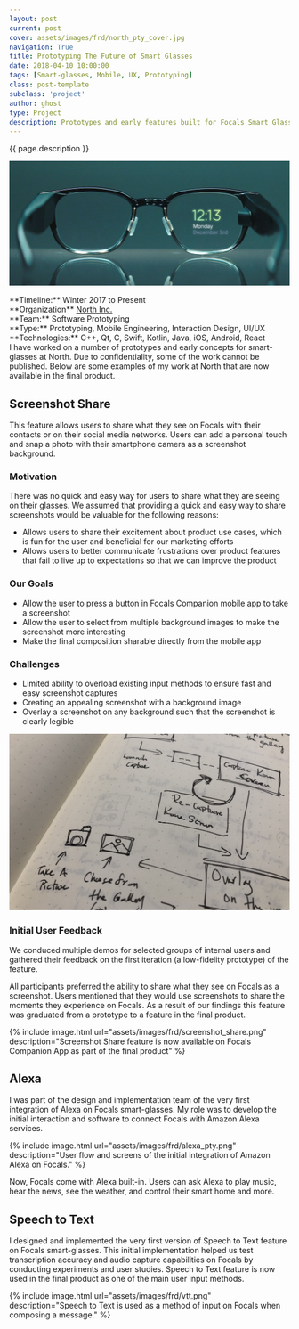 ```yaml
---
layout: post
current: post
cover: assets/images/frd/north_pty_cover.jpg
navigation: True
title: Prototyping The Future of Smart Glasses
date: 2018-04-10 10:00:00
tags: [Smart-glasses, Mobile, UX, Prototyping]
class: post-template
subclass: 'project'
author: ghost
type: Project
description: Prototypes and early features built for Focals Smart Glasses at North Inc. Including Amazon Alexa integration, Speech to Text, and Screenshot Share.
---
```

{{ page.description }}

![Image](assets/images/frd/north_pty_cover.jpg#full)

<span class="project-intro">
**Timeline:** Winter 2017 to Present<br />
**Organization** <a href="https://www.bynorth.com/" target="external">North Inc.</a><br />
**Team:** Software Prototyping<br />
**Type:** Prototyping, Mobile Engineering, Interaction Design, UI/UX<br />
**Technologies:** C++, Qt, C, Swift, Kotlin, Java, iOS, Android, React<br />
</span>

<div class="full-width">
  <div class="wrap">I have worked on a number of prototypes and early concepts for smart-glasses at North. Due to confidentiality, some of the work cannot be published. Below are some examples of my work at North that are now available in the final product.</div>
</div>

## Screenshot Share
This feature allows users to share what they see on Focals with their contacts or on their social media networks. Users can add a personal touch and snap a photo with their smartphone camera as a screenshot background.

### Motivation
There was no quick and easy way for users to share what they are seeing on their glasses. We assumed that providing a quick and easy way to share screenshots would be valuable for the following reasons:

- Allows users to share their excitement about product use cases, which is fun for the user and beneficial for our marketing efforts
- Allows users to better communicate frustrations over product features that fail to live up to expectations so that we can improve the product

### Our Goals
- Allow the user to press a button in Focals Companion mobile app to take a screenshot
- Allow the user to select from multiple background images to make the screenshot more interesting
- Make the final composition sharable directly from the mobile app

### Challenges
- Limited ability to overload existing input methods to ensure fast and easy screenshot captures
- Creating an appealing screenshot with a background image
- Overlay a screenshot on any background such that the screenshot is clearly legible

![Image](assets/images/frd/user_flow_ss.jpg)

### Initial User Feedback
We conduced multiple demos for selected groups of internal users and gathered their feedback on the first iteration (a low-fidelity prototype) of the feature.

All participants preferred the ability to share what they see on Focals as a screenshot. Users mentioned that they would use screenshots to share the moments they experience on Focals. As a result of our findings this feature was graduated from a prototype to a feature in the final product.

{% include image.html url="assets/images/frd/screenshot_share.png" description="Screenshot Share feature is now available on Focals Companion App as part of the final product" %}

## Alexa
I was part of the design and implementation team of the very first integration of Alexa on Focals smart-glasses. My role was to develop the initial interaction and software to connect Focals with Amazon Alexa services.

{% include image.html url="assets/images/frd/alexa_pty.png" description="User flow and screens of the initial integration of Amazon Alexa on Focals." %}

Now, Focals come with Alexa built-in. Users can ask Alexa to play music, hear the news, see the weather, and control their smart home and more.

## Speech to Text
I designed and implemented the very first version of Speech to Text feature on Focals smart-glasses. This initial implementation helped us test transcription accuracy and audio capture capabilities on Focals by conducting experiments and user studies. Speech to Text feature is now used in the final product as one of the main user input methods.

{% include image.html url="assets/images/frd/vtt.png" description="Speech to Text is used as a method of input on Focals when composing a message." %}
